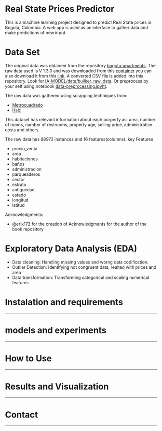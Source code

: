 # Real State Prices Predictor

This is a machine learning project designed to predict Real State prices in Bogota, Colombia. A web app is used as an interface to gather data and make predictions of new input.

# Data Set

The original data was obtained from the repository [bogota-apartments](https://github.com/builker-col/bogota-apartments/). The raw data used is V 1.3.0 and was downloaded from this [container](https://www.dropbox.com/scl/fi/63rkv8ehjcqogptpn06gp/builker.scrapy_bogota_apartmentsV1.3.0_october_1_2023.json?rlkey=wvwpyu3buy0ii84wxayywz8ot&dl=1) you can also download it from this [link](). A converted CSV file is added into this repository. Look for [IA-MODEL/data/builker_raw_data](). Or preprocess by your self using notebook [data-preprocessing.ipyht]().

The raw data was gathered using scrapping techniques from:
- [Metrocuadrado](https://www.metrocuadrado.com/)
- [Habi](https://habi.co/)

This dataset has relevant information about each porperty as: area, number of rooms, number of restrooms, property age, selling price, administration costs and others. 

The raw data has 68973 instances and 16 features(columns). key Features 
- precio_venta
- area
- habitaciones
- baños
- administracion
- parqueaderos
- sector
- estrato
- antiguedad
- estado
- longitud
- latitud

Acknowledgments: 
- @erik172 for the creation of Acknowledgments for the author of the book repository

# Exploratory Data Analysis (EDA)
- Data cleaning: Handling missing values and worng data codification.
- Outlier Detection: Identifying not congruent data, realted with prices and area
- Data transformation: Transforming categorical and scaling numerical features.

# Instalation and requirements
-----------
# models and experiments
-----------
# How to Use
-----------
# Results and Visualization
-----------
# Contact
-----------


